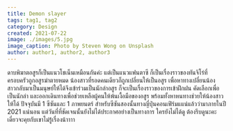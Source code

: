```yaml
---
title: Demon slayer
tags: tag1, tag2
category: Design
created: 2021-07-22
image: ./images/5.jpg
image_caption: Photo by Steven Wong on Unsplash
author: author1, author2, author3
---
```


ดาบพิฆาตอสูรก็เป็นแนวโชเน็นเหมือนกันค่ะ แต่เป็นแนวแฟนตาซี ก็เป็นเรื่องราวของทันจิโร่ที่ครอบครัวถูกอสูรฆ่าตายหมด น้องสาวที่รอดคนเดียวก็ถูกเปลี่ยนให้เป็นอสูร เพื่อหาทางเปลี่ยนน้องสาวกลับมาเป็นมนุษย์ให้ได้จึงเข้าร่วมเป็นนักล่าอสูร ก็จะเป็นเรื่องราวของการเข้าฝึกฝน คัดเลือกเพื่อเป็นนักล่า และออกเดินทางเพื่อช่วยเหลือผู้คนให้พ้นเงื้อมือของอสูร พร้อมทั้งหาหนทางช่วยให้น้องสาวให้ได้ ปัจจุบันมี 1 ซีซันและ 1 ภาพยนตร์ สำหรับซีซันสองนั้นทางญี่ปุ่นคอนเฟิร์มแแน่แล้วว่ามาภายในปี 2021 แน่นอน แต่วันที่ที่ชัดเจนนั้นยังไม่ได้ประกาศอย่างเป็นทางการ ใครยังไม่ได้ดู ต้องรีบดูนะคะ เดี๋ยวจะคุยกับเขาไม่รู้เรื่องน้าาาา
